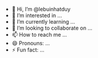 - 👋 Hi, I’m @lebuinhatduy
- 👀 I’m interested in ...
- 🌱 I’m currently learning ...
- 💞️ I’m looking to collaborate on ...
- 📫 How to reach me ...
- 😄 Pronouns: ...
- ⚡ Fun fact: ...

<!---
lebuinhatduy/lebuinhatduy is a ✨ special ✨ repository because its `README.md` (this file) appears on your GitHub profile.
You can click the Preview link to take a look at your changes.
--->
